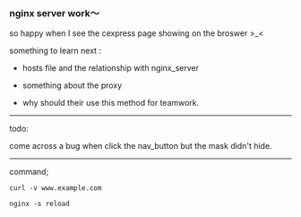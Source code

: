 ### nginx server work～

so happy when I see the cexpress page showing on the broswer >_<

something to learn next :
- hosts file and the relationship with nginx_server 

- something about the proxy

- why should their use this method for teamwork.



----

todo:

come across a bug when click the nav_button but the mask didn't hide.


---- 
command;

	curl -v www.example.com
    
    nginx -s reload
    
    